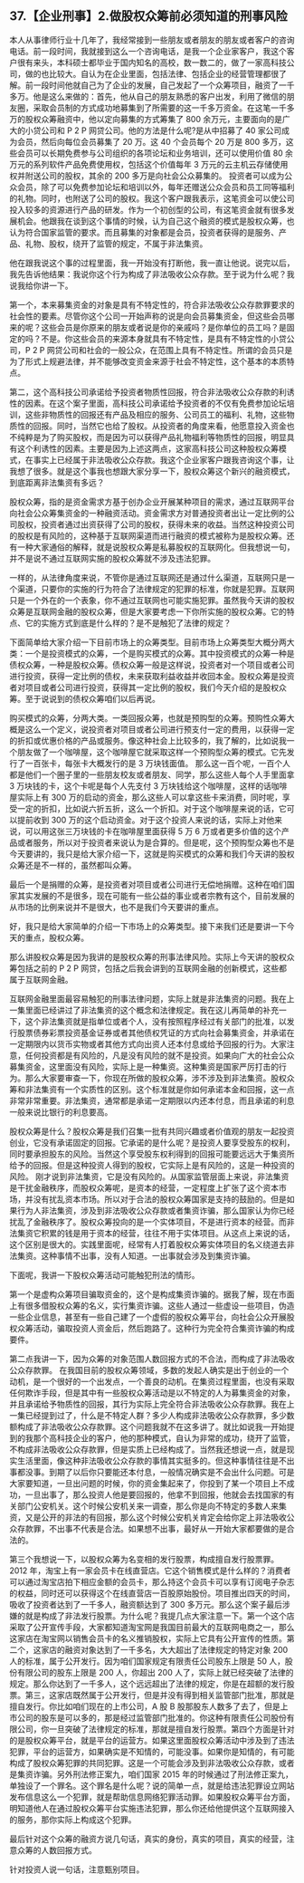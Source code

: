## 37.【企业刑事】2.做股权众筹前必须知道的刑事风险
本人从事律师行业十几年了，我经常接到一些朋友或者朋友的朋友或者客户的咨询电话。前一段时间，我就接到这么一个咨询电话，是我一个企业家客户，我这个客户很有来头，本科硕士都毕业于国内知名的高校，数一数二的，做了一家高科技公司，做的也比较大。自认为在企业里面，包括法律、包括企业的经营管理都很了解。前一段时间他就自己为了企业的发展，自己发起了一个众筹项目，融资了一千多万。他是这么来做的：首先，他从自己的朋友熟悉的客户出发，利用了微信的朋友圈，采取会员制的方式成功地募集到了所需要的这一千多万资金。在这笔一千多万的股权众筹融资中，他以定向募集的方式筹集了 800 余万元，主要面向的是广大的小贷公司和 P 2 P 网贷公司。他的方法是什么呢?是从中招募了 40 家公司成为会员，然后向每位会员募集了 20 万。这 40 个会员每个 20 万是 800 多万，这些会员可以长期免费参与公司组织的各项论坛和业务培训，还可以使用价值 80 余万元的系列软件产品免费使用权，包括这个价值每年 3 万元的云主机云存储使用权并附送公司的股权，其余的 200 多万是向社会公众募集的。 投资者可以成为公众会员，除了可以免费参加论坛和培训以外，每年还赠送公众会员和员工同等福利的礼物。同时，也附送了公司的股权。我这个客户跟我表示，这笔资金可以使公司投入较多的资源进行产品的研发。作为一个初创型的公司，有这笔资金就有很多发展机会。他跟我在谈到这个事情的时候，认为自己这个融资的模式是股权众筹，也认为符合国家监管的要求。而且募集的对象都是会员，投资者获得的是服务、产品、礼物、股权，绕开了监管的规定，不属于非法集资。


他在跟我说这个事的过程里面，我一开始没有打断他，我一直让他说。说完以后，我先告诉他结果：我说你这个行为构成了非法吸收公众存款。至于说为什么呢？我说我给你讲一下。


第一个，本来募集资金的对象是具有不特定性的，符合非法吸收公众存款罪要求的社会性的要素。尽管你这个公司一开始声称的说是向会员募集资金，但这些会员哪来的呢？这些会员是你原来的朋友或者说是你的亲戚吗？是你单位的员工吗？是固定的吗？不是。你这些会员的来源本身就具有不特定性，是具有不特定性的小贷公司，P 2 P 网贷公司和社会的一般公众，在范围上具有不特定性。所谓的会员只是为了形式上规避法律，并不能够改变资金来源于社会不特定性，这个基本的本质特点。


第二，这个高科技公司承诺给予投资者物质性回报，符合非法吸收公众存款的利诱性的因素。在这个案子里面，高科技公司承诺给予投资者的不仅有免费参加论坛培训，这些非物质性的回报还有产品及相应的服务、公司员工的福利、礼物，这些物质性的回报。同时，当然它也给了股权。从投资者的角度来看，他愿意投入资金也不纯粹是为了购买股权，而是因为可以获得产品礼物福利等物质性的回报，明显具有这个利诱性的因素。主要是因为上述这两点，这家高科技公司这种股权众筹模式，在事实上已经属于非法吸收公众存款。我这个企业家客户跟我咨询这个事，让我想了很多。就是这个事我也想跟大家分享一下，股权众筹这个新兴的融资模式，到底距离非法集资有多远？


股权众筹，指的是资金需求方基于创办企业开展某种项目的需求，通过互联网平台向社会公众筹集资金的一种融资活动。资金需求方对普通投资者出让一定比例的公司股权，投资者通过出资获得了公司的股权，获得未来的收益。当然这种投资公司的股权是有风险的，这种基于互联网渠道而进行融资的模式被称为是股权众筹。还有一种大家通俗的解释，就是说股权众筹是私募股权的互联网化。但我想说一句，并不是说不通过互联网实施的股权众筹就不涉及违法犯罪。


一样的，从法律角度来说，不管你是通过互联网还是通过什么渠道，互联网只是一个渠道，只要你的实施的行为符合了法律规定的犯罪的标准，你就是犯罪。互联网只是一个外在的一个表象，你不通过互联网也可能实施犯罪。虽然我今天讲的股权众筹是互联网金融的股权众筹，但是大家要考虑一下你所实施的股权众筹。它的特点、它的实施方式到底是什么样的？是不是触犯了法律的规定？


下面简单给大家介绍一下目前市场上的众筹类型。目前市场上众筹类型大概分两大类：一个是投资模式的众筹，一个是购买模式的众筹。其中投资模式的众筹一种是债权众筹，一种是股权众筹。债权众筹一般是这样说，投资者对一个项目或者公司进行投资，获得一定比例的债权，未来获取利益收益并收回本金。股权众筹是投资者对项目或者公司进行投资，获得其一定比例的股权，我们今天介绍的是股权众筹。至于说说到的债权众筹咱们以后再说。


购买模式的众筹，分两大类。一类回报众筹，也就是预购型的众筹。预购性众筹大概是这么一个定义，说投资者对项目或者公司进行预支付一定的费用，以获得一定的折扣或优惠价格的产品或服务。像这种社会上比较多的，我了解的，比如说我一个朋友做了一个咖啡屋，这个咖啡屋它就采取这样一个预购型众筹的模式。它先发行了一百张卡，每张卡大概发行的是 3 万块钱面值。 那么这一百个呢，一百个人都是他们一个圈子里的一些朋友校友或者朋友、同学，那么这些人每个人手里面拿 3 万块钱的卡，这个卡呢是每个人先支付 3 万块钱给这个咖啡屋，这样的话咖啡屋实际上有 300 万的启动的资金，那么这些人可以拿这些卡来消费，同时呢，享受一定的折扣，比如说六折五折，这么一个折扣。对于这个咖啡屋来说的话，它可以提前收到 300 万的这个启动资金。对于这个投资人来说的话，实际上对他来说，可以用这张三万块钱的卡在咖啡屋里面获得 5 万 6 万或者更多价值的这个产品或者服务，所以对于投资者来说认为是合算的。但是呢，这个预购型众筹也不是今天要讲的，我只是给大家介绍一下，这就是购买模式的众筹和我们今天讲的股权众筹还是不一样的，虽然都叫众筹。


最后一个是捐赠的众筹，是投资者对项目或者公司进行无偿地捐赠。这种在咱们国家其实发展的不是很多，现在可能有一些公益的事业或者宗教有这个，目前发展的从市场的比例来说并不是很大，也不是我们今天要讲的重点。


好，我只是给大家简单的介绍一下市场上的众筹类型。接下来我们还是要讲一下今天的重点，股权众筹。


那么讲股权众筹是因为我讲的是股权众筹的刑事法律风险。实际上今天讲的股权众筹包括之前的 P 2 P 网贷，包括之后我会讲到的互联网金融的创新模式，这些都属于互联网金融。


互联网金融里面最容易触犯的刑事法律问题，实际上就是非法集资的问题。我在上一集里面已经讲过了非法集资的这个概念和法律规定。我在这儿再简单的补充一下，这个非法集资就是指单位或者个人，没有按照程序经过有关部门的批准，以发行股票债券彩票投资基金证券或者其他债权凭证的方式向社会募集资金，并承诺在一定期限内以货币实物或者其他方式向出资人还本付息或给予回报的行为。大家注意，任何投资都是有风险的，凡是没有风险的就不是投资。如果向广大的社会公众募集资金，这里面没有风险，实际上是一种集资。这种集资是国家严厉打击的行为。那么大家要审查一下，你现在所做的股权众筹，涉不涉及到非法集资。股权众筹和非法集资有一个实质性的区别。这个标准就是你如何承诺本金和回报，这一点非常非常重要。非法集资，通常都是承诺一定期限以内还本付息，而且承诺的利息一般来说比银行的利息要高。


股权众筹是什么？股权众筹是我们召集一批有共同兴趣或者价值观的朋友一起投资创业，它没有承诺固定的回报。它承诺的是什么呢？是投资人要享受股东的权利，同时要承担股东的风险。当然这个享受股东权利得到的回报可能要远远大于集资所给予的回报。但是这种投资人得到的股权，它实际上是有风险的，这是一种投资的风险。 刚才说到非法集资，它是没有风险的。从国家监管层面上来说，非法集资是干扰金融秩序，而股权众筹呢，是资本的经营，一定程度上扩张了这个资本市场，并没有扰乱资本市场。所以对于合法的股权众筹国家是支持的鼓励的。但是如果行为人非法集资，涉及到非法吸收公众存款或者集资诈骗，那么国家认为你已经扰乱了金融秩序了。股权众筹投向的是一个实体项目，不是进行资本的经营。而非法集资它积累的钱是用于资本的经营，往往不用于实体项目。从这点上来说的话，这个区别是很大的。实践里面呢，经常有人打着股权众筹实体项目的名义绕道去非法集资。这种事情不出事，没有人知道。一出事就会涉及到集资诈骗。


下面呢，我讲一下股权众筹活动可能触犯刑法的情形。


第一个是虚构众筹项目骗取资金的，这个是构成集资诈骗的。据我了解，现在市面上有很多借股权众筹的名义，实行集资诈骗。这些人通过一些虚设一些项目，伪造一些企业信息，甚至有一些自己建了一个虚假的股权众筹平台，向社会公众开展股权众筹活动，骗取投资人资金后，然后跑路了。这种行为完全符合集资诈骗的构成要件。


第二点我讲一下，因为众筹的对象范围人数回报方式的不合法，而构成了非法吸收公众存款罪。 在我国目前的股权众筹领域，多数的发起人确实是出于创业的一个动机，是一个很好的一个出发点，一个善良的动机。在集资过程里面，也没有采取任何欺诈手段，但是其中有一些股权众筹活动是以不特定的人为募集资金的对象，并且承诺给予物质性的回报，其行为实际上完全符合非法吸收公众存款罪。我在上一集已经提到过了，什么是不特定人群？多少人构成非法吸收公众存款罪，多少数额构成了非法吸收公众存款罪。这个问题我就不在这多讲了。就比如说我一开始提到的我那个高科技企业的客户，他的那种模式，自认为非常的成功，绕开了监管，不构成非法吸收公众存款罪，但是实质上已经构成了。当然我还想说一点，就是现实生活里面，像这种非法吸收公众存款的事情其实挺多的。但这种事情往往是不出事都没事。到期了以后你只要能还本付息，一般情况确实是不会出什么问题。可是大家要知道，一旦出问题的时候，你的资金集起来了，你投到了某一个项目上不成功，一旦出事了，那么投资人他是要回报的，他拿不到回报，他就会去找国家的有关部门公安机关。这个时候公安机关来一调查，那么你是向不特定的多数人来集资，又是公开的非法的有回报，那么这个时候公安机关肯定会给你定上非法吸收公众存款罪，不出事不代表是合法。如果想不出事，最好从一开始大家都要做的是合法的。


第三个我想说一下，以股权众筹为名变相的发行股票，构成擅自发行股票罪。2012 年，淘宝上有一家会员卡在线直营店。它这个销售模式是什么样的？消费者可以通过淘宝店拍下相应金额的会员卡，那么持这个会员卡可以享有订阅电子杂志的权益，同时还可以获得这个在线直营店一百股原始股份。项目推出四天的时间，吸收了投资者达到了一千多人，融资额达到了 300 多万元。那么这个案子最后涉嫌的就是构成了非法发行股票。为什么呢？我提几点大家注意一下。第一个这个店采取了公开宣传手段，大家都知道淘宝网是我国目前最大的互联网电商之一，那么这家店在淘宝网以销售会员卡的名义推销股权，实际上它具有公开宣传的性质。第二个，这家店的融资对象达到了一千多名，大大超出了法律规定的特定对象 200 人的标准，属于公开发行。因为咱们国家规定有限责任公司股东上限是 50 人，股份有限公司的股东上限是 200 人，你超出 200 人了，实际上就已经突破了法律的规定。那么你达到了一千多人，这个远远超出了法律的规定，你是在超额的发行股票。第三，这家店既然属于公开发行，但是并没有得到相关监管部门批准，那就是擅自发行。你比如咱们现在的上市公司，A 股 B 股那股东人数多了去了，但是上市公司的股东是可以多的，那是经过监管部门批准的。你这种有限责任公司股份有限公司，你一旦突破了法律规定的标准，那就是擅自发行股票。第四个方面是针对的是股权众筹平台，就是平台的运营方。如果这里面股权众筹活动中涉及到了违法犯罪，平台的运营方，如果确实是不知情的，可能没事。如果你是知情的，有可能构成了股权众筹犯罪的共同犯罪。这是一个可能会涉及到非法吸收公众存款，或者是集资诈骗。另外刑法修正案九，咱们国家 2015 年的时候通过了刑法修正案九，单独设了一个罪名。这个罪名是什么呢？说的简单一点，就是给违法犯罪设立网站发布信息这么一个犯罪，就是帮助信息网络犯罪活动罪。如果股权众筹平台方面，明知道他人在通过股权众筹平台实施违法犯罪，那么你还给他提供这个互联网接入的服务，那你实际上构成这个犯罪。


最后针对这个众筹的融资方说几句话，真实的身份，真实的项目，真实的经营，注意众筹的人数回报方式。


针对投资人说一句话，注意甄别项目。

